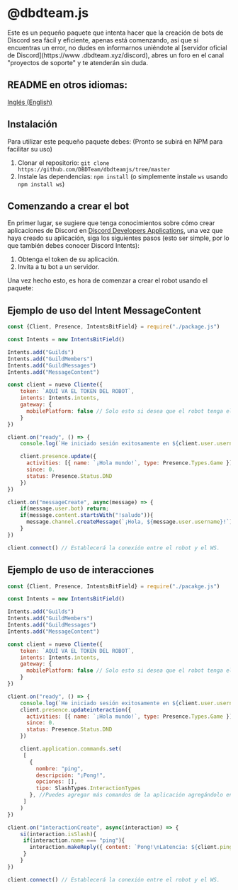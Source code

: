 # @dbdteam.js

Este es un pequeño paquete que intenta hacer que la creación de bots de Discord sea fácil y eficiente, apenas está comenzando, así que si encuentras un error, no dudes en informarnos uniéndote al [servidor oficial de Discord](https://www .dbdteam.xyz/discord), abres un foro en el canal "proyectos de soporte" y te atenderán sin duda.

## README en otros idiomas:
[Inglés (English)](/README.md)

## Instalación

Para utilizar este pequeño paquete debes: (Pronto se subirá en NPM para facilitar su uso)

1. Clonar el repositorio: `git clone https://github.com/DBDTeam/dbdteamjs/tree/master`
2. Instale las dependencias: `npm install` (o simplemente instale `ws` usando `npm install ws`)

## Comenzando a crear el bot

En primer lugar, se sugiere que tenga conocimientos sobre cómo crear aplicaciones de Discord en [Discord Developers Applications](https://discord.com/developers/applications), una vez que haya creado su aplicación, siga los siguientes pasos (esto ser simple, por lo que también debes conocer Discord Intents):

1. Obtenga el token de su aplicación.
2. Invita a tu bot a un servidor.

Una vez hecho esto, es hora de comenzar a crear el robot usando el paquete:

## Ejemplo de uso del Intent MessageContent

```javascript
const {Client, Presence, IntentsBitField} = require("./package.js")

const Intents = new IntentsBitField()

Intents.add("Guilds")
Intents.add("GuildMembers")
Intents.add("GuildMessages")
Intents.add("MessageContent")

const client = nuevo Cliente({
    token: `AQUÍ VA EL TOKEN DEL ROBOT`,
    intents: Intents.intents,
    gateway: {
      mobilePlatform: false // Solo esto si desea que el robot tenga el ícono en línea en un dispositivo móvil.
    }
})

client.on("ready", () => {
    console.log(`He iniciado sesión exitosamente en ${client.user.username}`)

    client.presence.update({
      activities: [{ name: `¡Hola mundo!`, type: Presence.Types.Game }],
      since: 0.
      status: Presence.Status.DND
    })
})

client.on("messageCreate", async(message) => {
    if(message.user.bot) return;
    if(message.content.startsWith("!saludo")){
      message.channel.createMessage(`¡Hola, ${message.user.username}!`)
    }
})

client.connect() // Establecerá la conexión entre el robot y el WS.
```

## Ejemplo de uso de interacciones

```javascript
const {Client, Presence, IntentsBitField} = require("./pacakge.js")

const Intents = new IntentsBitField()

Intents.add("Guilds")
Intents.add("GuildMembers")
Intents.add("GuildMessages")
Intents.add("MessageContent")

const client = nuevo Cliente({
    token: `AQUÍ VA EL TOKEN DEL ROBOT`,
    intents: Intents.intents,
    gateway: {
      mobilePlatform: false // Solo esto si desea que el robot tenga el ícono en línea en un dispositivo móvil.
    }
})

client.on("ready", () => {
    console.log(`He iniciado sesión exitosamente en ${client.user.username}`)
    client.presence.updateinteraction({
      activities: [{ name: `¡Hola mundo!`, type: Presence.Types.Game }],
      since: 0.
      status: Presence.Status.DND
    })

    client.application.commands.set(
     [
       {
         nombre: "ping",
         descripción: "¡Pong!",
         opciones: [],
         tipo: SlashTypes.InteractionTypes
       }, //Puedes agregar más comandos de la aplicación agregándolo en el objeto.
     ]
    )
})

client.on("interactionCreate", async(interaction) => {
    si(interaction.isSlash){
     if(interaction.name === "ping"){
       interaction.makeReply({ content: `Pong!\nLatencia: ${client.ping}` })
     }
    }
})

client.connect() // Establecerá la conexión entre el robot y el WS.
```